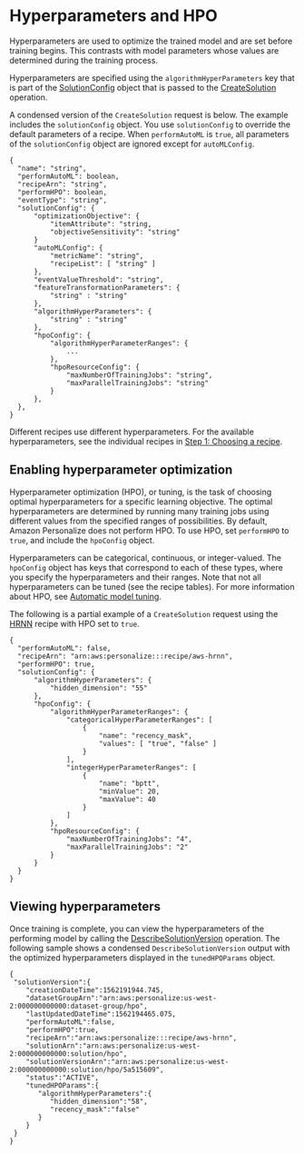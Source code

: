 # Hyperparameters and HPO<a name="customizing-solution-config-hpo"></a>

Hyperparameters are used to optimize the trained model and are set before training begins\. This contrasts with model parameters whose values are determined during the training process\.

Hyperparameters are specified using the `algorithmHyperParameters` key that is part of the [SolutionConfig](API_SolutionConfig.md) object that is passed to the [CreateSolution](API_CreateSolution.md) operation\.

A condensed version of the `CreateSolution` request is below\. The example includes the `solutionConfig` object\. You use `solutionConfig` to override the default parameters of a recipe\. When `performAutoML` is `true`, all parameters of the `solutionConfig` object are ignored except for `autoMLConfig`\. 

```
{
  "name": "string",
  "performAutoML": boolean,
  "recipeArn": "string",
  "performHPO": boolean,
  "eventType": "string",
  "solutionConfig": {
      "optimizationObjective": {
          "itemAttribute": "string,
          "objectiveSensitivity": "string"
      }
      "autoMLConfig": {
          "metricName": "string",
          "recipeList": [ "string" ]
      },
      "eventValueThreshold": "string",
      "featureTransformationParameters": {
          "string" : "string"
      },
      "algorithmHyperParameters": {
          "string" : "string"
      },
      "hpoConfig": {
          "algorithmHyperParameterRanges": {
              ...
          },
          "hpoResourceConfig": {
              "maxNumberOfTrainingJobs": "string",
              "maxParallelTrainingJobs": "string"
          }
      },
  },
}
```

Different recipes use different hyperparameters\. For the available hyperparameters, see the individual recipes in [Step 1: Choosing a recipe](working-with-predefined-recipes.md)\.

## Enabling hyperparameter optimization<a name="hpo-tuning"></a>

Hyperparameter optimization \(HPO\), or tuning, is the task of choosing optimal hyperparameters for a specific learning objective\. The optimal hyperparameters are determined by running many training jobs using different values from the specified ranges of possibilities\. By default, Amazon Personalize does not perform HPO\. To use HPO, set `performHPO` to `true`, and include the `hpoConfig` object\.

Hyperparameters can be categorical, continuous, or integer\-valued\. The `hpoConfig` object has keys that correspond to each of these types, where you specify the hyperparameters and their ranges\. Note that not all hyperparameters can be tuned \(see the recipe tables\)\. For more information about HPO, see [Automatic model tuning](https://docs.aws.amazon.com/sagemaker/latest/dg/automatic-model-tuning.html)\. 

The following is a partial example of a `CreateSolution` request using the [HRNN](native-recipe-hrnn.md) recipe with HPO set to `true`\.

```
{
  "performAutoML": false,
  "recipeArn": "arn:aws:personalize:::recipe/aws-hrnn",
  "performHPO": true,
  "solutionConfig": {
      "algorithmHyperParameters": {
          "hidden_dimension": "55"
      },
      "hpoConfig": {
          "algorithmHyperParameterRanges": {
              "categoricalHyperParameterRanges": [
                  {
                      "name": "recency_mask",
                      "values": [ "true", "false" ]
                  }
              ],
              "integerHyperParameterRanges": [
                  {
                      "name": "bptt",
                      "minValue": 20,
                      "maxValue": 40
                  }
              ]
          },
          "hpoResourceConfig": {
              "maxNumberOfTrainingJobs": "4",
              "maxParallelTrainingJobs": "2"
          }
      }
  }
}
```

## Viewing hyperparameters<a name="viewing-hyperparameters"></a>

Once training is complete, you can view the hyperparameters of the performing model by calling the [DescribeSolutionVersion](API_DescribeSolutionVersion.md) operation\. The following sample shows a condensed `DescribeSolutionVersion` output with the optimized hyperparameters displayed in the `tunedHPOParams` object\.

```
{
 "solutionVersion":{
    "creationDateTime":1562191944.745,
    "datasetGroupArn":"arn:aws:personalize:us-west-2:000000000000:dataset-group/hpo",
    "lastUpdatedDateTime":1562194465.075,
    "performAutoML":false,
    "performHPO":true,
    "recipeArn":"arn:aws:personalize:::recipe/aws-hrnn",
    "solutionArn":"arn:aws:personalize:us-west-2:000000000000:solution/hpo",
    "solutionVersionArn":"arn:aws:personalize:us-west-2:000000000000:solution/hpo/5a515609",
    "status":"ACTIVE",
    "tunedHPOParams":{
       "algorithmHyperParameters":{
          "hidden_dimension":"58",
          "recency_mask":"false"
       }
    }
 }
}
```